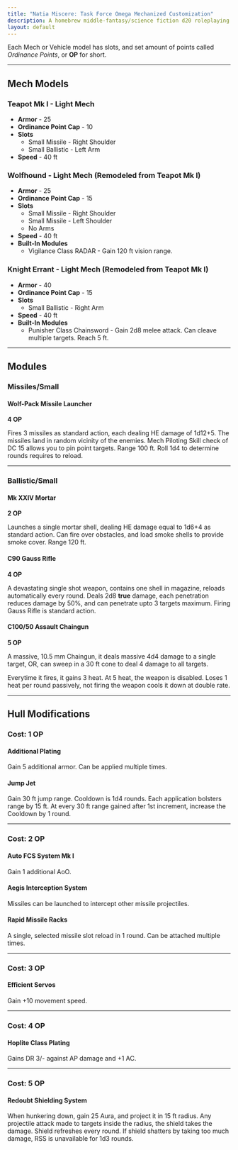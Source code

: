 ```yaml
---
title: "Natia Miscere: Task Force Omega Mechanized Customization"
description: A homebrew middle-fantasy/science fiction d20 roleplaying game system based on Pathfinder
layout: default
---
```


Each Mech or Vehicle model has slots, and set amount of points called *Ordinance Points*, or **OP** for short.

---

## Mech Models

### Teapot Mk I - Light Mech

+ **Armor** - 25
+ **Ordinance Point Cap** - 10
+ **Slots**
  + Small Missile - Right Shoulder
  + Small Ballistic - Left Arm
+ **Speed** - 40 ft

### Wolfhound - Light Mech (Remodeled from Teapot Mk I)

+ **Armor** - 25
+ **Ordinance Point Cap** - 15
+ **Slots**
  + Small Missile - Right Shoulder
  + Small Missile - Left Shoulder
  + No Arms
+ **Speed** - 40 ft
+ **Built-In Modules**
  + Vigilance Class RADAR - Gain 120 ft vision range.
  
### Knight Errant - Light Mech (Remodeled from Teapot Mk I)

+ **Armor** - 40
+ **Ordinance Point Cap** - 15
+ **Slots**
  + Small Ballistic - Right Arm
+ **Speed** - 40 ft
+ **Built-In Modules**
  + Punisher Class Chainsword - Gain 2d8 melee attack. Can cleave multiple targets. Reach 5 ft.

---

## Modules

### Missiles/Small

#### Wolf-Pack Missile Launcher

**4 OP**

Fires 3 missiles as standard action, each dealing HE damage of 1d12+5. The missiles land in random vicinity of the enemies. Mech Piloting Skill check of DC 15 allows you to pin point targets. Range 100 ft. Roll 1d4 to determine rounds requires to reload.

---

### Ballistic/Small

#### Mk XXIV Mortar

**2 OP**

Launches a single mortar shell, dealing HE damage equal to 1d6+4 as standard action. Can fire over obstacles, and load smoke shells to provide smoke cover. Range 120 ft.

#### C90 Gauss Rifle

**4 OP**

A devastating single shot weapon, contains one shell in magazine, reloads automatically every round. Deals 2d8 **true** damage, each penetration reduces damage by 50%, and can penetrate upto 3 targets maximum. Firing Gauss Rifle is standard action.

#### C100/50 Assault Chaingun

**5 OP**

A massive, 10.5 mm Chaingun, it deals massive 4d4 damage to a single target, OR, can sweep in a 30 ft cone to deal 4 damage to all targets.

Everytime it fires, it gains 3 heat. At 5 heat, the weapon is disabled. Loses 1 heat per round passively, not firing the weapon cools it down at double rate.

---

## Hull Modifications

### Cost: 1 OP

#### Additional Plating

Gain 5 additional armor. Can be applied multiple times.

#### Jump Jet

Gain 30 ft jump range. Cooldown is 1d4 rounds. Each application bolsters range by 15 ft. At every 30 ft range gained after 1st increment, increase the Cooldown by 1 round.

---

### Cost: 2 OP

#### Auto FCS System Mk I

Gain 1 additional AoO.

#### Aegis Interception System

Missiles can be launched to intercept other missile projectiles.

#### Rapid Missile Racks

A single, selected missile slot reload in 1 round. Can be attached multiple times.

---

### Cost: 3 OP

#### Efficient Servos

Gain +10 movement speed.

---

### Cost: 4 OP

#### Hoplite Class Plating

Gains DR 3/- against AP damage and +1 AC.

---

### Cost: 5 OP

#### Redoubt Shielding System

When hunkering down, gain 25 Aura, and project it in 15 ft radius. Any projectile attack made to targets inside the radius, the shield takes the damage. Shield refreshes every round. If shield shatters by taking too much damage, RSS is unavailable for 1d3 rounds.

